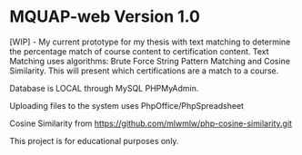 # MQUAP-web Version 1.0

[WIP] - My current prototype for my thesis with text matching to determine the percentage match of course content to certification content. Text Matching uses algorithms: Brute Force String Pattern Matching and Cosine Similarity. This will present which certifications are a match to a course.

Database is LOCAL through MySQL PHPMyAdmin. 

Uploading files to the system uses PhpOffice/PhpSpreadsheet

Cosine Similarity from https://github.com/mlwmlw/php-cosine-similarity.git

This project is for educational purposes only.
